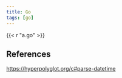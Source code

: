 ```yaml
---
title: Go
tags: [go]
---
```


{{< r "a.go" >}}

## References

<https://hyperpolyglot.org/c#parse-datetime>
